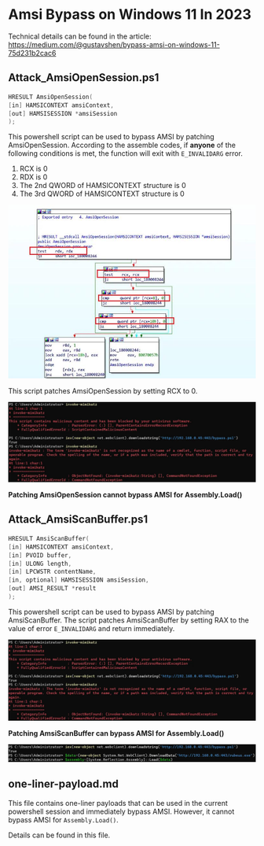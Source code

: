 # Amsi Bypass on Windows 11 In 2023
Technical details can be found in the article: <https://medium.com/@gustavshen/bypass-amsi-on-windows-11-75d231b2cac6>

## Attack_AmsiOpenSession.ps1

```c++
HRESULT AmsiOpenSession(
[in] HAMSICONTEXT amsiContext,
[out] HAMSISESSION *amsiSession
);
```

This powershell script can be used to bypass AMSI by patching AmsiOpenSession. According to the assemble codes, if **anyone** of the following conditions is met, the function will exit with `E_INVALIDARG` error. 
1. RCX is 0
2. RDX is 0
3. The 2nd QWORD of HAMSICONTEXT structure is 0
4. The 3rd QWORD of HAMSICONTEXT structure is 0


![image](/screenshot/amsiopensession.jpg)

This script patches AmsiOpenSession by setting RCX to 0.

![image](/screenshot/opensession_bypass.jpg)

**Patching AmsiOpenSession cannot bypass AMSI for Assembly.Load()**

## Attack_AmsiScanBuffer.ps1

```c++
HRESULT AmsiScanBuffer(
[in] HAMSICONTEXT amsiContext,
[in] PVOID buffer,
[in] ULONG length,
[in] LPCWSTR contentName,
[in, optional] HAMSISESSION amsiSession,
[out] AMSI_RESULT *result
);
```
This powershell script can be used to bypass AMSI by patching AmsiScanBuffer. The script patches AmsiScanBuffer by setting RAX to the value of error `E_INVALIDARG` and return immediately.

![image](/screenshot/scanbuffer_bypass.jpg)

**Patching AmsiScanBuffer can bypass AMSI for Assembly.Load()**

![image](/screenshot/scanbuffer_dnet.jpg)

## one-liner-payload.md

This file contains one-liner payloads that can be used in the current powershell session and immediately bypass AMSI. However, it cannot bypass AMSI for `Assembly.Load()`.

Details can be found in this file.
